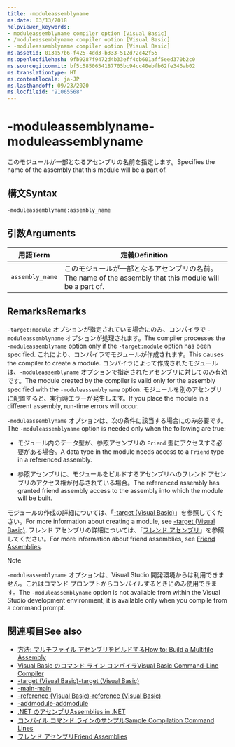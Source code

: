 ```yaml
---
title: -moduleassemblyname
ms.date: 03/13/2018
helpviewer_keywords:
- moduleassemblyname compiler option [Visual Basic]
- /moduleassemblyname compiler option [Visual Basic]
- -moduleassemblyname compiler option [Visual Basic]
ms.assetid: 013a57b6-f425-4dd3-b333-512d72c42f55
ms.openlocfilehash: 9fb9287f9472d4b33eff4cb601aff5eed370b2c0
ms.sourcegitcommit: bf5c5850654187705bc94cc40ebfb62fe346ab02
ms.translationtype: HT
ms.contentlocale: ja-JP
ms.lasthandoff: 09/23/2020
ms.locfileid: "91065568"
---
```

# <a name="-moduleassemblyname"></a><span data-ttu-id="82910-102">-moduleassemblyname</span><span class="sxs-lookup"><span data-stu-id="82910-102">-moduleassemblyname</span></span>

<span data-ttu-id="82910-103">このモジュールが一部となるアセンブリの名前を指定します。</span><span class="sxs-lookup"><span data-stu-id="82910-103">Specifies the name of the assembly that this module will be a part of.</span></span>  
  
## <a name="syntax"></a><span data-ttu-id="82910-104">構文</span><span class="sxs-lookup"><span data-stu-id="82910-104">Syntax</span></span>  
  
```console  
-moduleassemblyname:assembly_name  
```  
  
## <a name="arguments"></a><span data-ttu-id="82910-105">引数</span><span class="sxs-lookup"><span data-stu-id="82910-105">Arguments</span></span>  
  
|<span data-ttu-id="82910-106">用語</span><span class="sxs-lookup"><span data-stu-id="82910-106">Term</span></span>|<span data-ttu-id="82910-107">定義</span><span class="sxs-lookup"><span data-stu-id="82910-107">Definition</span></span>|  
|---|---|  
|`assembly_name`|<span data-ttu-id="82910-108">このモジュールが一部となるアセンブリの名前。</span><span class="sxs-lookup"><span data-stu-id="82910-108">The name of the assembly that this module will be a part of.</span></span>|  
  
## <a name="remarks"></a><span data-ttu-id="82910-109">Remarks</span><span class="sxs-lookup"><span data-stu-id="82910-109">Remarks</span></span>  

 <span data-ttu-id="82910-110">`-target:module` オプションが指定されている場合にのみ、コンパイラで `-moduleassemblyname` オプションが処理されます。</span><span class="sxs-lookup"><span data-stu-id="82910-110">The compiler processes the `-moduleassemblyname` option only if the `-target:module` option has been specified.</span></span> <span data-ttu-id="82910-111">これにより、コンパイラでモジュールが作成されます。</span><span class="sxs-lookup"><span data-stu-id="82910-111">This causes the compiler to create a module.</span></span> <span data-ttu-id="82910-112">コンパイラによって作成されたモジュールは、`-moduleassemblyname` オプションで指定されたアセンブリに対してのみ有効です。</span><span class="sxs-lookup"><span data-stu-id="82910-112">The module created by the compiler is valid only for the assembly specified with the `-moduleassemblyname` option.</span></span> <span data-ttu-id="82910-113">モジュールを別のアセンブリに配置すると、実行時エラーが発生します。</span><span class="sxs-lookup"><span data-stu-id="82910-113">If you place the module in a different assembly, run-time errors will occur.</span></span>  
  
 <span data-ttu-id="82910-114">`-moduleassemblyname` オプションは、次の条件に該当する場合にのみ必要です。</span><span class="sxs-lookup"><span data-stu-id="82910-114">The `-moduleassemblyname` option is needed only when the following are true:</span></span>  
  
- <span data-ttu-id="82910-115">モジュール内のデータ型が、参照アセンブリの `Friend` 型にアクセスする必要がある場合。</span><span class="sxs-lookup"><span data-stu-id="82910-115">A data type in the module needs access to a `Friend` type in a referenced assembly.</span></span>  
  
- <span data-ttu-id="82910-116">参照アセンブリに、モジュールをビルドするアセンブリへのフレンド アセンブリのアクセス権が付与されている場合。</span><span class="sxs-lookup"><span data-stu-id="82910-116">The referenced assembly has granted friend assembly access to the assembly into which the module will be built.</span></span>  
  
 <span data-ttu-id="82910-117">モジュールの作成の詳細については、「[-target (Visual Basic)](target.md)」を参照してください。</span><span class="sxs-lookup"><span data-stu-id="82910-117">For more information about creating a module, see [-target (Visual Basic)](target.md).</span></span> <span data-ttu-id="82910-118">フレンド アセンブリの詳細については、「[フレンド アセンブリ](../../../standard/assembly/friend.md)」を参照してください。</span><span class="sxs-lookup"><span data-stu-id="82910-118">For more information about friend assemblies, see [Friend Assemblies](../../../standard/assembly/friend.md).</span></span>  
  
> [!NOTE]
> <span data-ttu-id="82910-119">`-moduleassemblyname` オプションは、Visual Studio 開発環境からは利用できません。これはコマンド プロンプトからコンパイルするときにのみ使用できます。</span><span class="sxs-lookup"><span data-stu-id="82910-119">The `-moduleassemblyname` option is not available from within the Visual Studio development environment; it is available only when you compile from a command prompt.</span></span>  
  
## <a name="see-also"></a><span data-ttu-id="82910-120">関連項目</span><span class="sxs-lookup"><span data-stu-id="82910-120">See also</span></span>

- [<span data-ttu-id="82910-121">方法: マルチファイル アセンブリをビルドする</span><span class="sxs-lookup"><span data-stu-id="82910-121">How to: Build a Multifile Assembly</span></span>](../../../framework/app-domains/build-multifile-assembly.md)
- [<span data-ttu-id="82910-122">Visual Basic のコマンド ライン コンパイラ</span><span class="sxs-lookup"><span data-stu-id="82910-122">Visual Basic Command-Line Compiler</span></span>](index.md)
- [<span data-ttu-id="82910-123">-target (Visual Basic)</span><span class="sxs-lookup"><span data-stu-id="82910-123">-target (Visual Basic)</span></span>](target.md)
- [<span data-ttu-id="82910-124">-main</span><span class="sxs-lookup"><span data-stu-id="82910-124">-main</span></span>](main.md)
- [<span data-ttu-id="82910-125">-reference (Visual Basic)</span><span class="sxs-lookup"><span data-stu-id="82910-125">-reference (Visual Basic)</span></span>](reference.md)
- [<span data-ttu-id="82910-126">-addmodule</span><span class="sxs-lookup"><span data-stu-id="82910-126">-addmodule</span></span>](addmodule.md)
- [<span data-ttu-id="82910-127">.NET のアセンブリ</span><span class="sxs-lookup"><span data-stu-id="82910-127">Assemblies in .NET</span></span>](../../../standard/assembly/index.md)
- [<span data-ttu-id="82910-128">コンパイル コマンド ラインのサンプル</span><span class="sxs-lookup"><span data-stu-id="82910-128">Sample Compilation Command Lines</span></span>](sample-compilation-command-lines.md)
- [<span data-ttu-id="82910-129">フレンド アセンブリ</span><span class="sxs-lookup"><span data-stu-id="82910-129">Friend Assemblies</span></span>](../../../standard/assembly/friend.md)
